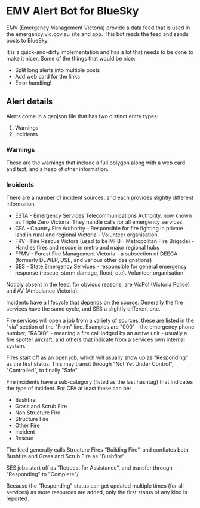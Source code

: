 # EMV Alert Bot for BlueSky

EMV (Emergency Management Victoria) provide a data feed that is used in the emergency.vic.gov.au site and app.  This bot reads the feed and sends posts to BlueSky.

It is a quick-and-dirty implementation and has a lot that needs to be done to make it nicer.  Some of the things that would be nice:

* Split long alerts into multiple posts
* Add web card for the links
* Error handling!


## Alert details

Alerts come in a geojson file that has two distinct entry types:

1. Warnings
2. Incidents

### Warnings

These are the warnings that include a full polygon along with a web card and text, and a heap of other information.

### Incidents

There are a number of incident sources, and each provides slightly different information.

* ESTA - Emergency Services Telecommunications Authority, now known as Triple Zero Victoria.  They handle calls for all emergency services.
* CFA - Country Fire Authority - Responsible for fire fighting in private land in rural and regional Victoria - Volunteer organisation
* FRV - Fire Rescue Victora (used to be MFB - Metropolitan Fire Brigade) - Handles fires and rescue in metro and major regional hubs
* FFMV - Forest Fire Management Victoria - a subsection of DEECA (formerly DEWLP, DSE, and various other designations)
* SES - State Emergency Services - responsible for general emergency response (rescue, storm damage, flood, etc). Volunteer organisation

Notibly absent in the feed, for obvious reasons, are VicPol (Victoria Police) and AV (Ambulance Victoria).

Incidents have a lifecycle that depends on the source.  Generally the fire services have the same cycle, and SES a slightly different one.

Fire services will open a job from a variety of sources, these are listed in the "via" section of the "From" line.  Examples are "000" - the emergency phone number, "RADIO" - meaning a fire call lodged by an active unit - usually a fire spotter aircraft, and others that indicate from a services own internal system.

Fires start off as an open job, which will usually show up as "Responding" as the first status.  This may transit through "Not Yet Under Control", "Controlled", to finally "Safe"

Fire incidents have a sub-category (listed as the last hashtag) that indicates the type of incident.  For CFA at least these can be:

* Bushfire
* Grass and Scrub Fire
* Non Structure Fire
* Structure Fire
* Other Fire
* Incident
* Rescue

The feed generally calls Structure Fires "Building Fire", and conflates both Bushfire and Grass and Scrub Fire as "Bushfire".

SES jobs start off as "Request for Assistance", and transfer through "Responding" to "Complete"/

Because the "Responding" status can get updated multiple times (for all services) as more resources are added, only the first status of any kind is reported.
